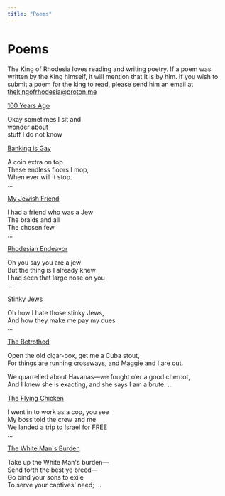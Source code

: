 ```yaml
---
title: "Poems"
---
```


# Poems

The King of Rhodesia loves reading and writing poetry. If a poem was written by the King himself, it will mention that it is by him. If you wish to submit a poem for the king to read, please send him an email at [thekingofrhodesia@proton.me](mailto:thekingofrhodesia@proton.me)

[100 Years Ago](/poems/100-years-ago/)

Okay sometimes I sit and  
wonder about  
stuff I do not know  

[Banking is Gay](/poems/banking-is-gay/)

A coin extra on top  
These endless floors I mop,  
When ever will it stop.  
...  

[My Jewish Friend](/poems/my-jewish-friend/)

I had a friend who was a Jew  
The braids and all  
The chosen few  
...  

[Rhodesian Endeavor](/poems/rhodesian-endeavor/)

Oh you say you are a jew  
But the thing is I already knew  
I had seen that large nose on you  
...  

[Stinky Jews](/poems/stinky-jews/)

Oh how I hate those stinky Jews,  
And how they make me pay my dues  
...  

[The Betrothed](/poems/the-betrothed/)

Open the old cigar-box, get me a Cuba stout,  
For things are running crossways, and Maggie and I are out.  

We quarrelled about Havanas—we fought o’er a good cheroot,  
And I knew she is exacting, and she says I am a brute. 
...  

[The Flying Chicken](/poems/the-flying-chicken/)

I went in to work as a cop, you see  
My boss told the crew and me  
We landed a trip to Israel for FREE  
...  

[The White Man's Burden](/poems/the-white-mans-burden/)

Take up the White Man's burden—  
    Send forth the best ye breed—  
Go bind your sons to exile  
  To serve your captives' need; 
...  
